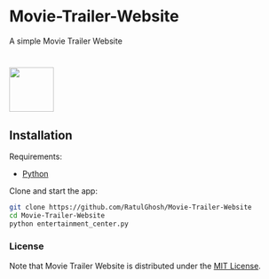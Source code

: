 # Movie-Trailer-Website

A simple Movie Trailer Website

# <img src="https://img.shields.io/badge/license-MIT-blue.svg?style=flat" width="80" />

## Installation

Requirements:

* [Python](https://www.python.org/)

Clone and start the app:

```sh
git clone https://github.com/RatulGhosh/Movie-Trailer-Website
cd Movie-Trailer-Website
python entertainment_center.py
```


### License

Note that Movie Trailer Website is distributed under the [MIT License](http://opensource.org/licenses/MIT).



